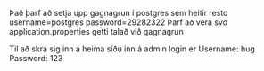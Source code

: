 
Það þarf að setja upp gagnagrun í postgres sem heitir resto 
username=postgres
password=29282322
Þarf að vera svo application.properties getti talað við gagnagrun 

Til að skrá sig inn á heima síðu inn á admin login er 
Username: hug 
Password: 123
